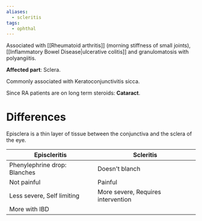 ```yaml
---
aliases:
  - scleritis
tags:
  - ophthal
---
```

Associated with [[Rheumatoid arthritis]] (morning stiffness of small joints), [[Inflammatory Bowel Disease|ulcerative colitis]] and granulomatosis with polyangiitis.

**Affected part**: Sclera.

Commonly associated with Keratoconjunctivitis sicca.  
  
Since RA patients are on long term steroids: **Cataract**.
# Differences
Episclera is a thin layer of tissue between the conjunctiva and the sclera of the eye. 

| Episcleritis                 | Scleritis                          |
| ---------------------------- | ---------------------------------- |
| Phenylephrine drop: Blanches | Doesn't blanch                     |
| Not painful                  | Painful                            |
| Less severe, Self limiting   | More severe, Requires intervention |
| More with IBD                |                                    |